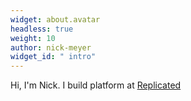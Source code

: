 ```yaml
---
widget: about.avatar
headless: true
weight: 10
author: nick-meyer
widget_id: " intro"
---
```

Hi, I'm Nick. I build platform at [Replicated](https://replicated.com)